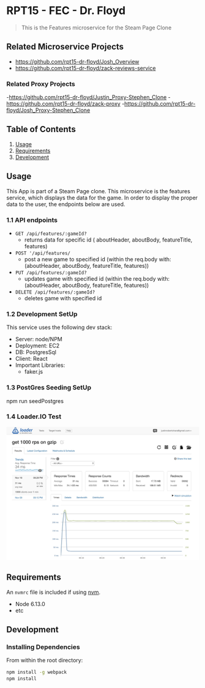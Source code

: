 # RPT15 - FEC - Dr. Floyd

> This is the Features microservice for the Steam Page Clone

## Related Microservice Projects

- https://github.com/rpt15-dr-floyd/Josh_Overview
- https://github.com/rpt15-dr-floyd/zack-reviews-service
### Related Proxy Projects
-https://github.com/rpt15-dr-floyd/Justin_Proxy-Stephen_Clone
-https://github.com/rpt15-dr-floyd/zack-proxy
-https://github.com/rpt15-dr-floyd/Josh_Proxy-Stephen_Clone

## Table of Contents

1. [Usage](#Usage)
1. [Requirements](#requirements)
1. [Development](#development)

## Usage


This App is part of a Steam Page clone.
This microservice is the features service, which displays the data for the game.
In order to display the proper data to the user, the endpoints below are used.

### 1.1 API endpoints

- `GET /api/features/:gameId?`
  - returns data for specific id ( aboutHeader, aboutBody, featureTitle, features)
- `POST '/api/features/`
  - post a new game to specified id (within the req.body with: (aboutHeader, aboutBody, featureTitle, features))
- `PUT /api/features/:gameId?`
  - updates game with specified id (within the req.body with: (aboutHeader, aboutBody, featureTitle, features))
- `DELETE /api/features/:gameId?`
  - deletes game with specified id

### 1.2 Development SetUp
This service uses the following dev stack: 
* Server: node/NPM
* Deployment: EC2
* DB: PostgresSql
* Client: React
* Important Libraries:
  * faker.js

### 1.3 PostGres Seeding SetUp
npm run seedPostgres

### 1.4 Loader.IO Test

![](1000rpsMS.jpg)





## Requirements

An `nvmrc` file is included if using [nvm](https://github.com/creationix/nvm).

- Node 6.13.0
- etc

## Development

### Installing Dependencies

From within the root directory:

```sh
npm install -g webpack
npm install
```


